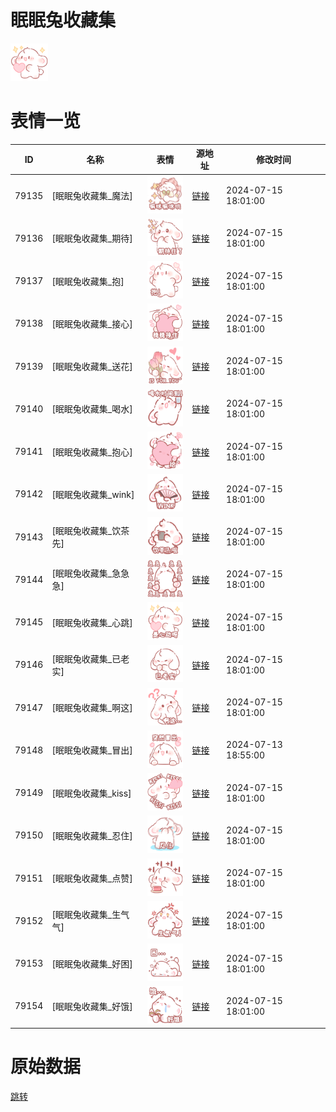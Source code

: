 # 眠眠兔收藏集

<img src="./cover.png" height="60" alt="cover" />

# 表情一览

|ID|名称|表情|源地址|修改时间|
|----|----|----|----|----|
|79135|[眠眠兔收藏集_魔法]|<img src="./pic/079135_%5B眠眠兔收藏集_魔法%5D.png" height="60" alt="魔法"/>|[链接](https://i0.hdslb.com/bfs/garb/d0d8f826da492c37b65b08d4712ca76424464b38.png)|2024-07-15 18:01:00|
|79136|[眠眠兔收藏集_期待]|<img src="./pic/079136_%5B眠眠兔收藏集_期待%5D.png" height="60" alt="期待"/>|[链接](https://i0.hdslb.com/bfs/garb/d2411b6279e1fac22e7d1065283bbc0a6000fbdb.png)|2024-07-15 18:01:00|
|79137|[眠眠兔收藏集_抱]|<img src="./pic/079137_%5B眠眠兔收藏集_抱%5D.png" height="60" alt="抱"/>|[链接](https://i0.hdslb.com/bfs/garb/440425f052d9a27e2ed89c13146f13b51caa4c00.png)|2024-07-15 18:01:00|
|79138|[眠眠兔收藏集_接心]|<img src="./pic/079138_%5B眠眠兔收藏集_接心%5D.png" height="60" alt="接心"/>|[链接](https://i0.hdslb.com/bfs/garb/3f67c5036085f9118e3dbe68451fd2a4c331416d.png)|2024-07-15 18:01:00|
|79139|[眠眠兔收藏集_送花]|<img src="./pic/079139_%5B眠眠兔收藏集_送花%5D.png" height="60" alt="送花"/>|[链接](https://i0.hdslb.com/bfs/garb/7cb6c9081f1cb6f045fef3d700c77dddf5bc3dba.png)|2024-07-15 18:01:00|
|79140|[眠眠兔收藏集_喝水]|<img src="./pic/079140_%5B眠眠兔收藏集_喝水%5D.png" height="60" alt="喝水"/>|[链接](https://i0.hdslb.com/bfs/garb/4a2122b5c6edecc01dfe9d106628e0d06035625d.png)|2024-07-15 18:01:00|
|79141|[眠眠兔收藏集_抱心]|<img src="./pic/079141_%5B眠眠兔收藏集_抱心%5D.png" height="60" alt="抱心"/>|[链接](https://i0.hdslb.com/bfs/garb/332614ccd5f24ff05905a33fc484f329c7e26c7e.png)|2024-07-15 18:01:00|
|79142|[眠眠兔收藏集_wink]|<img src="./pic/079142_%5B眠眠兔收藏集_wink%5D.png" height="60" alt="wink"/>|[链接](https://i0.hdslb.com/bfs/garb/818f170048937e1e17bb2ade6b8f0df26d182220.png)|2024-07-15 18:01:00|
|79143|[眠眠兔收藏集_饮茶先]|<img src="./pic/079143_%5B眠眠兔收藏集_饮茶先%5D.png" height="60" alt="饮茶先"/>|[链接](https://i0.hdslb.com/bfs/garb/78955987769db0ae927371a4ec8d1e7a8a77b7ad.png)|2024-07-15 18:01:00|
|79144|[眠眠兔收藏集_急急急]|<img src="./pic/079144_%5B眠眠兔收藏集_急急急%5D.png" height="60" alt="急急急"/>|[链接](https://i0.hdslb.com/bfs/garb/3a52b2ef5f7d660fd5c994313d8adadcab11f926.png)|2024-07-15 18:01:00|
|79145|[眠眠兔收藏集_心跳]|<img src="./pic/079145_%5B眠眠兔收藏集_心跳%5D.png" height="60" alt="心跳"/>|[链接](https://i0.hdslb.com/bfs/garb/0c7b783c4710f2b39e029994168e1569cf1070a6.png)|2024-07-15 18:01:00|
|79146|[眠眠兔收藏集_已老实]|<img src="./pic/079146_%5B眠眠兔收藏集_已老实%5D.png" height="60" alt="已老实"/>|[链接](https://i0.hdslb.com/bfs/garb/c62eeec43477e32d6049d1548d999257356163de.png)|2024-07-15 18:01:00|
|79147|[眠眠兔收藏集_啊这]|<img src="./pic/079147_%5B眠眠兔收藏集_啊这%5D.png" height="60" alt="啊这"/>|[链接](https://i0.hdslb.com/bfs/garb/a861d29ac66a0710ef214d9ca89dc37441bd1dab.png)|2024-07-15 18:01:00|
|79148|[眠眠兔收藏集_冒出]|<img src="./pic/079148_%5B眠眠兔收藏集_冒出%5D.png" height="60" alt="冒出"/>|[链接](https://i0.hdslb.com/bfs/garb/e97160501717b7de3821e5ce5247cb405b2e48f5.png)|2024-07-13 18:55:00|
|79149|[眠眠兔收藏集_kiss]|<img src="./pic/079149_%5B眠眠兔收藏集_kiss%5D.png" height="60" alt="kiss"/>|[链接](https://i0.hdslb.com/bfs/garb/35173626dea1bf5bf3e4c9bf6e2dd8d780d79ac5.png)|2024-07-15 18:01:00|
|79150|[眠眠兔收藏集_忍住]|<img src="./pic/079150_%5B眠眠兔收藏集_忍住%5D.png" height="60" alt="忍住"/>|[链接](https://i0.hdslb.com/bfs/garb/d9c981f4bf9342c8e8906d78a911b1e9769e87c0.png)|2024-07-15 18:01:00|
|79151|[眠眠兔收藏集_点赞]|<img src="./pic/079151_%5B眠眠兔收藏集_点赞%5D.png" height="60" alt="点赞"/>|[链接](https://i0.hdslb.com/bfs/garb/77a55d155771cab11303a43aedfe7d39fcaa7245.png)|2024-07-15 18:01:00|
|79152|[眠眠兔收藏集_生气气]|<img src="./pic/079152_%5B眠眠兔收藏集_生气气%5D.png" height="60" alt="生气气"/>|[链接](https://i0.hdslb.com/bfs/garb/dd59893ae305eb963c327223a79d8a97c33cd44c.png)|2024-07-15 18:01:00|
|79153|[眠眠兔收藏集_好困]|<img src="./pic/079153_%5B眠眠兔收藏集_好困%5D.png" height="60" alt="好困"/>|[链接](https://i0.hdslb.com/bfs/garb/b09fa36431a6aea7eb63fd616ebf60eff050f1f4.png)|2024-07-15 18:01:00|
|79154|[眠眠兔收藏集_好饿]|<img src="./pic/079154_%5B眠眠兔收藏集_好饿%5D.png" height="60" alt="好饿"/>|[链接](https://i0.hdslb.com/bfs/garb/309bf2a859fcbea2ab241ac3a02e9d7abd344329.png)|2024-07-15 18:01:00|

# 原始数据

[跳转](./raw.json)

